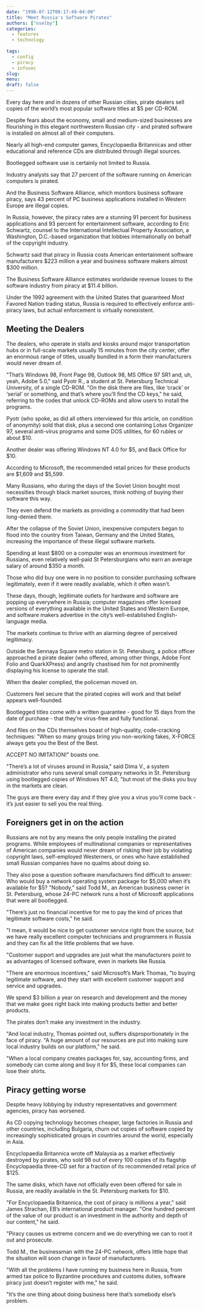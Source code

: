 ```yaml
---
date: "1998-07-12T08:17:49-04:00"
title: "Meet Russia's Software Pirates"
authors: ["nselby"]
categories:
  - features
  - technology
  
tags:
  - config
  - piracy
  - infosec
slug: 
menu: 
draft: false
---
```

Every day here and in dozens of other Russian cities, pirate dealers sell copies of the world’s most popular software titles at $5 per CD-ROM.


Despite fears about the economy, small and medium-sized businesses are flourishing in this elegant northwestern Russian city - and pirated software is installed on almost all of their computers.

Nearly all high-end computer games, Encyclopaedia Britannicas and other educational and reference CDs are distributed through illegal sources.

Bootlegged software use is certainly not limited to Russia.

Industry analysts say that 27 percent of the software running on American computers is pirated.

And the Business Software Alliance, which monitors business software piracy, says 43 percent of PC business applications installed in Western Europe are illegal copies.

In Russia, however, the piracy rates are a stunning 91 percent for business applications and 93 percent for entertainment software, according to Eric Schwartz, counsel to the International Intellectual Property Association, a Washington, D.C.-based organization that lobbies internationally on behalf of the copyright industry.

Schwartz said that piracy in Russia costs American entertainment software manufacturers $223 million a year and business software makers almost $300 million.

The Business Software Alliance estimates worldwide revenue losses to the software industry from piracy at $11.4 billion.

Under the 1992 agreement with the United States that guaranteed Most Favored Nation trading status, Russia is required to effectively enforce anti-piracy laws, but actual enforcement is virtually nonexistent.

## Meeting the Dealers
The dealers, who operate in stalls and kiosks around major transportation hubs or in full-scale markets usually 15 minutes from the city center, offer an enormous range of titles, usually bundled in a form their manufacturers would never dream of.

"That’s Windows 98, Front Page 98, Outlook 98, MS Office 97 SR1 and, uh, yeah, Adobe 5.0," said Pyotr R., a student at St. Petersburg Technical University, of a single CD-ROM. "On the disk there are files, like ‘crack’ or ‘serial’ or something, and that’s where you’ll find the CD keys," he said, referring to the codes that unlock CD-ROMs and allow users to install the programs.

Pyotr (who spoke, as did all others interviewed for this article, on condition of anonymity) sold that disk, plus a second one containing Lotus Organizer 97, several anti-virus programs and some DOS utilities, for 60 rubles or about $10.

Another dealer was offering Windows NT 4.0 for $5, and Back Office for $10.

According to Microsoft, the recommended retail prices for these products are $1,609 and $5,599.

Many Russians, who during the days of the Soviet Union bought most necessities through black market sources, think nothing of buying their software this way.

They even defend the markets as providing a commodity that had been long-denied them.

After the collapse of the Soviet Union, inexpensive computers began to flood into the country from Taiwan, Germany and the United States, increasing the importance of these illegal software markets.

Spending at least $800 on a computer was an enormous investment for Russians, even relatively well-paid St Petersburgians who earn an average salary of around $350 a month.

Those who did buy one were in no position to consider purchasing software legitimately, even if it were readily available, which it often wasn’t.

These days, though, legitimate outlets for hardware and software are popping up everywhere in Russia; computer magazines offer licensed versions of everything available in the United States and Western Europe, and software makers advertise in the city’s well-established English-language media.

The markets continue to thrive with an alarming degree of perceived legitimacy.

Outside the Sennaya Square metro station in St. Petersburg, a police officer approached a pirate dealer (who offered, among other things, Adobe Font Folio and QuarkXPress) and angrily chastised him for not prominently displaying his license to operate the stall.

When the dealer complied, the policeman moved on.

Customers feel secure that the pirated copies will work and that belief appears well-founded.

Bootlegged titles come with a written guarantee - good for 15 days from the date of purchase - that they’re virus-free and fully functional.

And files on the CDs themselves boast of high-quality, code-cracking techniques: "When so many groups bring you non-working fakes, X-FORCE always gets you the Best of the Best.

ACCEPT NO IMITATION!" boasts one.

"There’s a lot of viruses around in Russia," said Dima V., a system administrator who runs several small company networks in St. Petersburg using bootlegged copies of Windows NT 4.0, "but most of the disks you buy in the markets are clean.

The guys are there every day and if they give you a virus you’ll come back - it’s just easier to sell you the real thing.

## Foreigners get in on the action
Russians are not by any means the only people installing the pirated programs. While employees of multinational companies or representatives of American companies would never dream of risking their job by violating copyright laws, self-employed Westerners, or ones who have established small Russian companies have no qualms about doing so.

They also pose a question software manufacturers find difficult to answer: Who would buy a network operating system package for $5,000 when it’s available for $5? "Nobody," said Todd M., an American business owner in St. Petersburg, whose 24-PC network runs a host of Microsoft applications that were all bootlegged.

"There’s just no financial incentive for me to pay the kind of prices that legitimate software costs," he said.

"I mean, it would be nice to get customer service right from the source, but we have really excellent computer technicians and programmers in Russia and they can fix all the little problems that we have.

"Customer support and upgrades are just what the manufacturers point to as advantages of licensed software, even in markets like Russia.

"There are enormous incentives," said Microsoft’s Mark Thomas, "to buying legitimate software, and they start with excellent customer support and service and upgrades.

We spend $3 billion a year on research and development and the money that we make goes right back into making products better and better products.

The pirates don’t make any investment in the industry.

"And local industry, Thomas pointed out, suffers disproportionately in the face of piracy. "A huge amount of our resources are put into making sure local industry builds on our platform," he said.

"When a local company creates packages for, say, accounting firms, and somebody can come along and buy it for $5, these local companies can lose their shirts.

## Piracy getting worse
Despite heavy lobbying by industry representatives and government agencies, piracy has worsened.

As CD copying technology becomes cheaper, large factories in Russia and other countries, including Bulgaria, churn out copies of software copied by increasingly sophisticated groups in countries around the world, especially in Asia.

Encyclopaedia Britannica wrote off Malaysia as a market effectively destroyed by pirates, who sold 98 out of every 100 copies of its flagship Encyclopaedia three-CD set for a fraction of its recommended retail price of $125.

The same disks, which have not officially even been offered for sale in Russia, are readily available in the St. Petersburg markets for $10.

"For Encyclopaedia Britannica, the cost of piracy is millions a year," said James Strachan, EB’s international product manager. "One hundred percent of the value of our product is an investment in the authority and depth of our content," he said.

"Piracy causes us extreme concern and we do everything we can to root it out and prosecute.

Todd M., the businessman with the 24-PC network, offers little hope that the situation will soon change in favor of manufacturers.

"With all the problems I have running my business here in Russia, from armed tax police to Byzantine procedures and customs duties, software piracy just doesn’t register with me," he said.

"It’s the one thing about doing business here that’s somebody else’s problem.